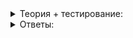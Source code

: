 <details>  
<summary>Теория + тестирование:</summary>

# Юнит-тестирование функции

Выполняя ручное тестирование программы в прошлом уроке, вы наверняка отметили следующее:

-   Даже для такой простой программы как «‎Выбор наименьшей строки» понадобилось шесть наборов тестов. Чем сложнее ваша программа, тем больше тестов придётся делать.
-   Полностью тестировать код вручную после каждого изменения — трудоёмкое занятие. Мотивации оно не прибавит.

Эффективнее провести юнит-тестирование. Это подход в разработке, позволяющий автоматизировать проверку отдельных модулей программы. В роли модулей, как правило, выступают классы и функции.

Тестирование отдельных компонентов программы заключается в том, что дополнительно к основному коду пишут модульные тесты — вспомогательный код, проверяющий поведение классов и функций. Напишете тесты один раз — сможете запускать их регулярно и за доли секунды проверять, как работают модули. Юнит-тесты можно использовать сколько угодно раз и сразу получать обратную связь о том, как изменения в коде программы повлияли на её работу.

Разработаем юнит-тесты для программы «‎Выбор наименьшей строки». Чтобы сделать это, код сначала нужно декомпозировать.

### Декомпозиция

Код программы «‎Выбор наименьшей строки» мы написали в прошлом уроке:

```cpp
#include <iostream>
#include <string>

using namespace std;

int main() {
    string a, b, c;

    cin >> a >> b >> c;

    if (a <= b && a <= c) {  // Первая строка минимальная?
        cout << a << endl;
    } else if (b <= a && b <= c) {  // Вторая строка минимальная?
        cout << b << endl;
    } else {
        cout << c << endl;
    }
}

```

Её работу можно условно разделить на две части:

1.  Ввод и вывод данных. Этот код разбирает запросы, поступающие со стандартного ввода, и выводит результаты;
2.  Нахождение минимальной из трёх строк.

Мы разграничили пользовательский интерфейс и логику программы. Благодаря этому стало возможным менять интерфейс, не меняя логику. Тестировать код тоже будет проще.

Выполним декомпозицию программы: выделим функцию нахождения минимальной строки:

```cpp
#include <iostream>
#include <string>

using namespace std;

const string& FindMinStr(const string& a, const string& b, const string& c) {
    if (a <= b && a <= c) {
        return a;
    } else if (b <= a && b <= c) {
        return b;
    }
    return c;
}

int main() {
    string a, b, c;

    cin >> a >> b >> c;

    cout << FindMinStr(a, b, c) << endl;
}

```

Упростился код программы в целом и функции  `main`  в частности. Код нахождения минимальной строки выделен в функцию с понятным именем.

Предварительная декомпозиция на отдельные классы и функции облегчает не только тестирование, но и читаемость кода. В нашем случае имя функции  `FindMinStr`  однозначно говорит, что она делает. Поэтому необходимость комментариев сведена к минимуму.

## Пишем первый модульный тест

Теперь напишем для функции модульный тест. Он должен вызывать функцию  `FindMinStr`  с некоторыми параметрами и сравнивать её результат с ожидаемым значением. Для проверок воспользуемся макросом  [assert](https://en.cppreference.com/w/cpp/error/assert).

Макросы — специальные конструкции языка C++. Как  `#include`, они выполняются на этапе предварительной обработки исходного текста программы. Макросы позволяют заменить одну последовательность символов исходного кода на другую. Применив макрос  `assert`, можем «вставить» в код проверку логического условия. Если во время выполнения программы условие будет истинно, она продолжит работать. Если нет — программа выведет диагностическую информацию и аварийно завершит работу. Макрос  `assert`  проверяет условия, нарушение которых говорит об ошибках в программе. Подключается он директивой  `#include <cassert>`.

Код нашего теста будет размещаться в функции  `TestFindMinStr`, вызываемой в начале функции  `main`. Тест проверит работу функции  `FindMinStr`  на тех же классах входных данных, что и при ручном тестировании. Чтобы проконтролировать поведение функции на граничных условиях, добавим дополнительные проверки на пустых строках:

```cpp
#include <cassert>
#include <iostream>
#include <string>

using namespace std;

const string& FindMinStr(const string& a, const string& b, const string& c) {
    if (a <= b && a <= c) {
        return a;
    } else if (b <= a && b <= c) {
        return b;
    }
    return c;
}

void TestFindMinStr() {
    assert(FindMinStr("alpha"s, "beta"s, "gamma"s) == "alpha"s);
    assert(FindMinStr("beta"s, "alpha"s, "gamma"s) == "alpha"s);
    assert(FindMinStr("gamma"s, "beta"s, "alpha"s) == "alpha"s);

    assert(FindMinStr("alpha"s, "beta"s, "alpha"s) == "alpha"s);
    assert(FindMinStr("beta"s, "alpha"s, "alpha"s) == "alpha"s);
    assert(FindMinStr("alpha"s, "alpha"s, "beta"s) == "alpha"s);

    assert(FindMinStr("alpha"s, "alpha"s, "alpha"s) == "alpha"s);

    assert(FindMinStr(""s, "alpha"s, "beta"s) == ""s);
    assert(FindMinStr("beta"s, ""s, "alpha"s) == ""s);
    assert(FindMinStr("beta"s, "alpha"s, ""s) == ""s);

    cout << "TestFindMinStr is OK"s << endl;
}

int main() {
    TestFindMinStr();

    string a, b, c;

    cin >> a >> b >> c;

    cout << FindMinStr(a, b, c) << endl;
}
```

Скомпилируем и запустим программу. Она выведет сообщение `TestFindMinStr OK` и будет ожидать ввод данных от пользователя. Вывод сообщения показывает, что мы не забыли вызвать тест. Убедившись в этом, можем убрать вывод сообщения и не засорять вывод программы служебными данными. Первый модульный тест прошёл успешно.

Но наибольшую пользу модульные тесты приносят, когда падают, обнаружив ошибку. Воспроизведём эту ситуацию, умышленно изменив  `<=`  на  `<`  в условных выражениях:

```cpp
const string& FindMinStr(const string& a, const string& b, const string& c) {
    if (a < b && a < c) {
        return a;
    } else if (b < a && b < c) {
        return b;
    }
    return c;
}

```

Программа выведет сообщение об ошибке и аварийно завершит работу, так как одна из проверок кончилась неудачей:

```
minstr.cpp:23: void TestFindMinStr(): Assertion `FindMinStr("alpha"s, "alpha"s, "beta"s) == "alpha"s' failed.
```

Диагностическая информация, выведенная макросом `assert`, содержит имя файла и номер строки с условием, не прошедшим проверку. Также здесь указан фрагмент исходного кода, расположенный внутри параметров макроса. Это поможет проанализировать причины возникновения ошибки и исправить её.

Юнит-тест автоматически проверил работу функции  `FindMinStr`. Тестировать её вручную после каждого внесённого изменения уже не нужно.

--------

Чем юнит-тесты полезны при отладке программы? Выберите несколько ответов.

-   Юнит-тесты позволяют выполнить программу по шагам.
    
-   Их несложно придумать, так как они тестируют отдельную часть большой программы.
    
-   Юнит-тесты сами находят данные, на которых программа работает неверно.
    
-   Упавшие юнит-тесты указывают, в каком компоненте программы есть ошибка.
    
-   Юнит-тесты позволяют проверить работоспособность каждого компонента программы на крайних случаях входных данных.
    
-   Успешно выполнившиеся юнит-тесты гарантируют, что тестируемая ими функция или класс не содержит ошибок.
- ----
Что надо сделать, если юнит-тесты нашли ошибку в решении задачи?

-   Исправить ошибку и отправить решение на проверку.
    
-   Отправить решение на проверку.
    
-   Исправить ошибку и повторно протестировать программу на всём наборе тестов. Если новых ошибок нет, отправить решение на проверку.
-----
Зачем декомпозировать программу? Выберите несколько ответов.

-   Декомпозиция упрощает отладку программы.
    
-   Декомпозиция программы гарантирует её корректность.
    
-   Разбиение программы на отдельные блоки позволяет протестировать каждый из них изолированно.
    
-   Декомпозиция кода упрощает его чтение, так как вводит понятные имена функций и классов.
    
-   Программа, разбитая на отдельные блоки, работает быстрее.
</details>  

<details>  
<summary>Ответы:</summary>

# Ответы на задания

Чем юнит-тесты полезны при отладке программы? Выберите несколько ответов.

-   **(-)**  Юнит-тесты позволяют выполнить программу по шагам.
    
    -   Кажется, вы спутали юнит-тестирование с ручным.
-   **(+)**  Их несложно придумать, так как они тестируют отдельную часть большой программы.
    
-   **(-)**  Юнит-тесты сами находят данные, на которых программа работает неверно.
    
    -   Жаль, но нет.
-   **(+)**  Упавшие юнит-тесты указывают, в каком компоненте программы есть ошибка.
    
-   **(+)**  Юнит-тесты позволяют проверить работоспособность каждого компонента программы на крайних случаях входных данных.
    
-   **(-)**  Успешно выполнившиеся юнит-тесты гарантируют, что тестируемая ими функция или класс не содержит ошибок.
    
    -   Тестирование — и ручное, и модульное — показывает наличие ошибок, но не доказывает их отсутствие. Как в естественных науках: можно доказать наличие чего-либо, но отсутствие — нельзя.
----
Что надо сделать, если юнит-тесты нашли ошибку в решении задачи?

-   **(-)**  Исправить ошибку и отправить решение на проверку.
    
    -   Нет, ещё рано. Сначала протестируйте код на всём наборе тестов.
-   **(-)**  Отправить решение на проверку.
    
    -   Исправьте ошибку, протестируйте код на всём наборе тестов. Если новых ошибок не будет, решение можно отправлять на проверку.
-   **(+)**  Исправить ошибку и повторно протестировать программу на всём наборе тестов. Если новых ошибок нет, отправить решение на проверку.
---
Зачем декомпозировать программу? Выберите несколько ответов.

-   **(+)**  Декомпозиция упрощает отладку программы.
    
-   **(-)**  Декомпозиция программы гарантирует её корректность.
    
    -   Нет, зато декомпозиция упрощает отладку.
-   **(+)**  Разбиение программы на отдельные блоки позволяет протестировать каждый из них изолированно.
    
-   **(+)**  Декомпозиция кода упрощает его чтение, так как вводит понятные имена функций и классов.
    
-   **(-)**  Программа, разбитая на отдельные блоки, работает быстрее.
    
    -   Хорошо бы, но нет.

</details>  
